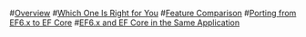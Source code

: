 #[Overview](index.md)
#[Which One Is Right for You](choosing.md)
#[Feature Comparison](features.md)
#[Porting from EF6.x to EF Core](porting/toc.md)
#[EF6.x and EF Core in the Same Application](side-by-side.md)
